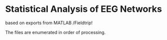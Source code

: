 # Statistical Analysis of EEG Networks 

based on exports from MATLAB /Fieldtrip!

The files are enumerated in order of processing. 
